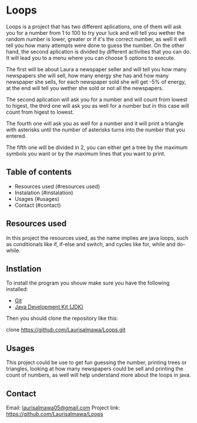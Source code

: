 # Loops

Loops is a project that has two different aplications, one of them will ask you for a number from 1 to 100 to try your luck and will tell you wether the random number is lower, greater or if it's the correct number, as well it will tell you
how many attempts were done to guess the number. On the other hand, the second aplication is divided by different activities that you can do. It will lead you to a menu where you can choose 5 options to execute. 

The first will be about Laura a newspaper seller and will tell you how many newspapers she will sell, how many energy she has and how many newspaper she sells, for each newspaper sold she will get -5% of energy, at the end will tell you 
wether she sold or not all the newspapers.

The second aplication will ask you for a number and will count from lowest to higest, the third one will ask you as well for a number but in this case will count from higest to lowest. 

The fourth one will ask you as well for a number and it will print a triangle with asterisks until the number of asterisks turns into the number that you entered.

The fifth one will be divided in 2, you can either get a tree by the maximum symbols you want or by the maximum lines that you want to print.

## Table of contents
- Resources used (#resources used)
- Instalation (#instalation)
- Usages (#usages)
- Contact (#contact)

## Resources used

In this project the resources used, as the name implies are java loops, such as conditionals like if, if-else and switch, and cycles like for, while and do-while. 

## Instlation 

To install the program you shouw make sure you have the following installed:
- [Git](https://git-scm.com/)
- [Java Development Kit (JDK)](https://www.oracle.com/java/technologies/javase-jdk11-downloads.html)

Then you should clone the repository like this:

clone https://github.com/Laurisalmawa/Loops.git

## Usages

This project could be use to get fun guessing the number, printing trees or triangles, looking at how many newspapers could be sell and printing the count of numbers, as well will help understand more about the loops in java.

## Contact

Email: laurisalmawa05@gmail.com
Project link: https://github.com/Laurisalmawa/Loops
